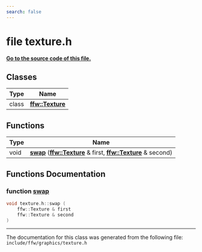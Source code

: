 ```yaml
---
search: false
---
```


# file texture.h

**[Go to the source code of this file.](texture_8h_source.md)**
## Classes

|Type|Name|
|-----|-----|
|class|[**ffw::Texture**](classffw_1_1_texture.md)|


## Functions

|Type|Name|
|-----|-----|
|void|[**swap**](texture_8h.md#1aeb2c1ee1ff71f4db805863abbd8ae0d6) (**[ffw::Texture](classffw_1_1_texture.md)** & first, **[ffw::Texture](classffw_1_1_texture.md)** & second) |


## Functions Documentation

### function <a id="1aeb2c1ee1ff71f4db805863abbd8ae0d6" href="#1aeb2c1ee1ff71f4db805863abbd8ae0d6">swap</a>

```cpp
void texture.h::swap (
    ffw::Texture & first
    ffw::Texture & second
)
```





----------------------------------------
The documentation for this class was generated from the following file: `include/ffw/graphics/texture.h`
